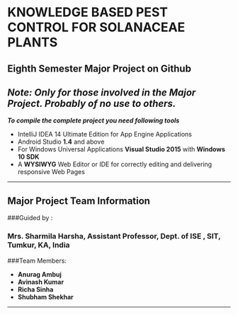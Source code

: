 # **KNOWLEDGE BASED PEST CONTROL FOR SOLANACEAE PLANTS**
## Eighth Semester Major Project on Github

## ***Note: Only for those involved in the Major Project. Probably of no use to others.***

***To compile the complete project you need following tools***

+ IntelliJ IDEA 14 Ultimate Edition for App Engine Applications
+ Android Studio **1.4** and above
+ For Windows Universal Applications **Visual Studio 2015** with **Windows 10 SDK**
+ A **WYSIWYG** Web Editor or IDE for correctly editing and delivering responsive Web Pages

***




## **Major Project Team Information**

###Guided by : 

### **Mrs. Sharmila Harsha, Assistant Professor, Dept. of ISE , SIT, Tumkur, KA, India**

###Team Members:

+ **Anurag Ambuj**
+ **Avinash Kumar**
+ **Richa Sinha**
+ **Shubham Shekhar**

***
